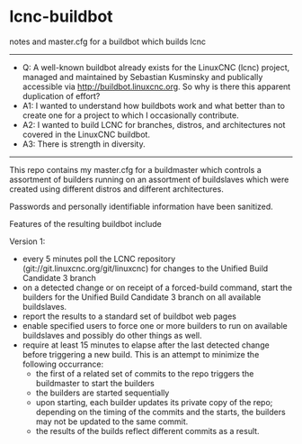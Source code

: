 lcnc-buildbot
=============

notes and master.cfg for a buildbot which builds lcnc

-----
- Q:  A well-known buildbot already exists for the LinuxCNC (lcnc)
    project, managed and maintained by Sebastian Kusminsky and 
    publically accessible via http://buildbot.linuxcnc.org. So why
    is there this apparent duplication of effort?
- A1: I wanted to understand how buildbots work and what better than
    to create one for a project to which I occasionally contribute.
- A2: I wanted to build LCNC for branches, distros, and architectures not covered
    in the LinuxCNC buildbot.
- A3: There is strength in diversity.

-----

This repo contains my master.cfg for a buildmaster which controls a
assortment of builders running on an assortment of buildslaves which
were created using different distros and different architectures.

Passwords and personally identifiable information have been
sanitized.

Features of the resulting buildbot include

Version 1:

- every 5 minutes poll the LCNC repository 
  (git://git.linuxcnc.org/git/linuxcnc)
  for changes to the Unified Build Candidate 3 branch
- on a detected change or on receipt of a forced-build command,
  start the builders for the Unified Build Candidate 3 branch on
  all available buildslaves.
- report the results to a standard set of buildbot web pages
- enable specified users to force one or more builders to run on 
  available buildslaves and possibly do other things as well.  
- require at least 15 minutes to elapse after the last detected
  change before triggering a new build. This is an attempt to 
  minimize the following occurrance:
    - the first of a related set of commits to the repo triggers
      the buildmaster to start the builders
    - the builders are started sequentially
    - upon starting, each builder updates its private copy of the
      repo; depending on the timing of the commits and the starts, 
      the builders may not be updated to the same commit.
    - the results of the builds reflect different commits as 
      a result. 
